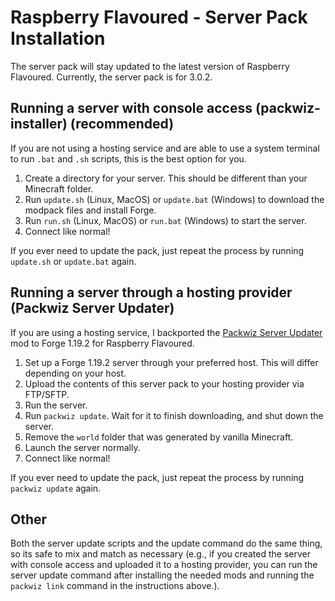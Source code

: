 # Raspberry Flavoured - Server Pack Installation


The server pack will stay updated to the latest version of Raspberry Flavoured. Currently, the server pack is for 3.0.2.

## Running a server with console access (packwiz-installer) (recommended)

If you are not using a hosting service and are able to use a system terminal to run `.bat` and `.sh` scripts, this is the best option for you.

1. Create a directory for your server. This should be different than your Minecraft folder.
2. Run `update.sh` (Linux, MacOS) or `update.bat` (Windows) to download the modpack files and install Forge.
3. Run `run.sh` (Linux, MacOS) or `run.bat` (Windows) to start the server.
4. Connect like normal!

If you ever need to update the pack, just repeat the process by running `update.sh` or `update.bat` again.

## Running a server through a hosting provider (Packwiz Server Updater)

If you are using a hosting service, I backported the [Packwiz Server Updater](https://modrinth.com/mod/packwiz-server-updater) mod to Forge 1.19.2 for Raspberry Flavoured.

1. Set up a Forge 1.19.2 server through your preferred host. This will differ depending on your host.
2. Upload the contents of this server pack to your hosting provider via FTP/SFTP.
3. Run the server.
4. Run `packwiz update`. Wait for it to finish downloading, and shut down the server.
5. Remove the `world` folder that was generated by vanilla Minecraft.
6. Launch the server normally.
7. Connect like normal!

If you ever need to update the pack, just repeat the process by running `packwiz update` again.

## Other
Both the server update scripts and the update command do the same thing, so its safe to mix and match as necessary (e.g., if you created the server with console access and uploaded it to a hosting provider, you can run the server update command after installing the needed mods and running the `packwiz link` command in the instructions above.).
